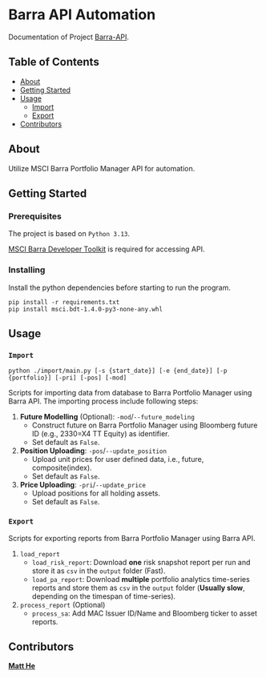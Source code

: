 # Barra API Automation

Documentation of Project [Barra-API](https://github.com/matthegaam/Barra-API).

## Table of Contents

+ [About](#about)
+ [Getting Started](#getting-started)
+ [Usage](#usage)
    + [Import](#import)
    + [Export](#export)
+ [Contributors](#contributors)

## About

Utilize MSCI Barra Portfolio Manager API for automation.

## Getting Started

### Prerequisites

The project is based on `Python 3.13`.

[MSCI Barra Developer Toolkit](https://developer.msci.com/apis/barraone-developer-s-toolkit-bdt) is required for
accessing API.

### Installing

Install the python dependencies before starting to run the program.

```
pip install -r requirements.txt
pip install msci.bdt-1.4.0-py3-none-any.whl
```

## Usage

### `Import`

```shell
python ./import/main.py [-s {start_date}] [-e {end_date}] [-p {portfolio}] [-pri] [-pos] [-mod]
```

Scripts for importing data from database to Barra Portfolio Manager using Barra API. The importing process include
following steps:

1. **Future Modelling** (Optional): `-mod`/`--future_modeling`
    + Construct future on Barra Portfolio Manager using Bloomberg future ID (e.g., 2330=X4 TT Equity) as identifier.
    + Set default as `False`.
2. **Position Uploading**: `-pos`/`--update_position`
    + Upload unit prices for user defined data, i.e., future, composite(index).
    + Set default as `False`.
3. **Price Uploading**: `-pri`/`--update_price`
    + Upload positions for all holding assets.
    + Set default as `False`.

### `Export`

Scripts for exporting reports from Barra Portfolio Manager using Barra API.

1. `load_report`
    + `load_risk_report`: Download **one** risk snapshot report per run and store it as `csv` in the `output` folder
      (Fast).
    + `load_pa_report`: Download **multiple** portfolio analytics time-series reports and store them as `csv` in the
      `output` folder (**Usually slow**, depending on the timespan of time-series).
2. `process_report` (Optional)
    + `process_sa`: Add MAC Issuer ID/Name and Bloomberg ticker to asset reports.

## Contributors

[**Matt He**](mailto:ziyanghe@gaamhk.com)
